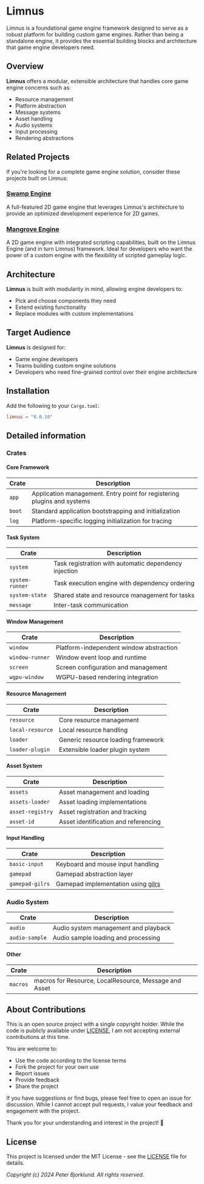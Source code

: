 # Limnus

Limnus is a foundational game engine framework designed to serve as a robust platform for building custom game engines. Rather than being a standalone engine, it provides the essential building blocks and architecture that game engine developers need.

## Overview

**Limnus** offers a modular, extensible architecture that handles core game engine concerns such as:
- Resource management
- Platform abstraction
- Message systems
- Asset handling
- Audio systems
- Input processing
- Rendering abstractions

## Related Projects

If you're looking for a complete game engine solution, consider these projects built on Limnus:

### [Swamp Engine](https://github.com/swamp/swamp)
A full-featured 2D game engine that leverages Limnus's architecture to provide an optimized development experience for 2D games.

### [Mangrove Engine](https://github.com/swamp/mangrove)
A 2D game engine with integrated scripting capabilities, built on the Limnus Engine (and in turn Limnus) framework. Ideal for developers who want the power of a custom engine with the flexibility of scripted gameplay logic.

## Architecture

**Limnus** is built with modularity in mind, allowing engine developers to:
- Pick and choose components they need
- Extend existing functionality
- Replace modules with custom implementations

## Target Audience

**Limnus** is designed for:
- Game engine developers
- Teams building custom engine solutions
- Developers who need fine-grained control over their engine architecture

## Installation

Add the following to your `Cargo.toml`:

```toml
limnus = "0.0.10"
```

## Detailed information

### Crates

#### Core Framework

| Crate | Description |
|-------|-------------|
| `app` | Application management. Entry point for registering plugins and systems |
| `boot` | Standard application bootstrapping and initialization |
| `log` | Platform-specific logging initialization for tracing |

#### Task System

| Crate | Description |
|-------|-------------|
| `system` | Task registration with automatic dependency injection |
| `system-runner` | Task execution engine with dependency ordering |
| `system-state` | Shared state and resource management for tasks |
| `message` | Inter-task communication |

#### Window Management

| Crate | Description |
|-------|-------------|
| `window` | Platform-independent window abstraction |
| `window-runner` | Window event loop and runtime |
| `screen` | Screen configuration and management |
| `wgpu-window` | WGPU-based rendering integration |

#### Resource Management

| Crate | Description |
|-------|-------------|
| `resource` | Core resource management |
| `local-resource` | Local resource handling |
| `loader` | Generic resource loading framework |
| `loader-plugin` | Extensible loader plugin system |

#### Asset System

| Crate | Description |
|-------|-------------|
| `assets` | Asset management and loading |
| `assets-loader` | Asset loading implementations |
| `asset-registry` | Asset registration and tracking |
| `asset-id` | Asset identification and referencing |

#### Input Handling

| Crate | Description |
|-------|-------------|
| `basic-input` | Keyboard and mouse input handling |
| `gamepad` | Gamepad abstraction layer |
| `gamepad-gilrs` | Gamepad implementation using [gilrs](https://crates.io/crates/gilrs) |


### Audio System
| Crate | Description |
|-------|-------------|
| `audio` | Audio system management and playback |
| `audio-sample` | Audio sample loading and processing |

#### Other

| Crate | Description |
|-------|-------------|
| `macros` | macros for Resource, LocalResource, Message and Asset |

## About Contributions

This is an open source project with a single copyright holder. 
While the code is publicly available under [LICENSE](LICENSE), I am not accepting external contributions at this time. 

You are welcome to:
- Use the code according to the license terms
- Fork the project for your own use
- Report issues
- Provide feedback
- Share the project

If you have suggestions or find bugs, please feel free to open an issue for discussion. While I cannot accept pull requests, I value your feedback and engagement with the project.

Thank you for your understanding and interest in the project! 🙏

## License

This project is licensed under the MIT License - see the [LICENSE](LICENSE) file for details.

_Copyright (c) 2024 Peter Bjorklund. All rights reserved._
